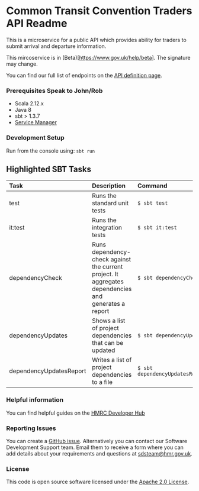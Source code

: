 
# Common Transit Convention Traders API Readme

This is a microservice for a public API which provides ability for traders to submit arrival and departure information.

This mircoservice is in (Beta)[https://www.gov.uk/help/beta]. The signature may change. 

You can find our full list of endpoints on the [API definition page](https://developer.service.hmrc.gov.uk/api-documentation/docs/api/service/common-transit-convention-traders/1.0).


### Prerequisites    Speak to John/Rob
- Scala 2.12.x
- Java 8
- sbt > 1.3.7
- [Service Manager](https://github.com/hmrc/service-manager)

### Development Setup

Run from the console using: `sbt run`

## Highlighted SBT Tasks
Task | Description | Command
:-------|:------------|:-----
test | Runs the standard unit tests | ```$ sbt test```
it:test  | Runs the integration tests | ```$ sbt it:test ```
dependencyCheck | Runs dependency-check against the current project. It aggregates dependencies and generates a report | ```$ sbt dependencyCheck```
dependencyUpdates |  Shows a list of project dependencies that can be updated | ```$ sbt dependencyUpdates```
dependencyUpdatesReport | Writes a list of project dependencies to a file | ```$ sbt dependencyUpdatesReport```

### Helpful information

You can find helpful guides on the [HMRC Developer Hub](hhttps://developer.service.hmrc.gov.uk/api-documentation/docs/using-the-hub)

### Reporting Issues

You can create a [GitHub issue](https://github.com/hmrc/common-transit-convention-traders/issues). Alternatively you can contact our Software Development Support team. Email them to receive a form where you can add details about your requirements and questions at sdsteam@hmr.gov.uk.

### License

This code is open source software licensed under the [Apache 2.0 License]("http://www.apache.org/licenses/LICENSE-2.0.html").
